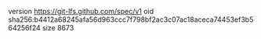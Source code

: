 version https://git-lfs.github.com/spec/v1
oid sha256:b4412a68245afa56d963ccc7f798bf2ac3c07ac18aceca74453ef3b564256f24
size 8673
